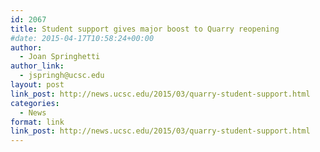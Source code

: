 ```yaml
---
id: 2067
title: Student support gives major boost to Quarry reopening
#date: 2015-04-17T10:58:24+00:00
author:
  - Joan Springhetti
author_link:
  - jspringh@ucsc.edu
layout: post
link_post: http://news.ucsc.edu/2015/03/quarry-student-support.html
categories:
  - News
format: link
link_post: http://news.ucsc.edu/2015/03/quarry-student-support.html
---
```

